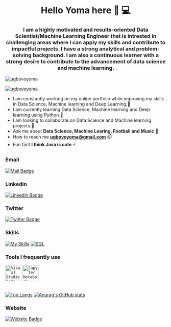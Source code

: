 <h1 align = "center"> Hello Yoma here 👋 💻 </h1>
<h3 align="center">I am a highly motivated and results-oriented Data Scientist/Machine Learning Engineer that is intrested in challenging areas where I can apply my skills and contribute to impactful projects. I have a strong analytical and problem-solving background. I am also a continuous learner with a strong desire to contribute to the advancement of data science and machine learning.</h3>

<p align="left"> <img src="https://komarev.com/ghpvc/?username=ugbovoyoma&label=Profile%20views&color=0e75b6&style=flat" alt="ugbovoyoma" /> </p>

<p align="left"> <a href="https://twitter.com/ugbovoyoma" target="blank"><img src="https://img.shields.io/twitter/follow/ugbovoyoma?logo=twitter&style=for-the-badge" alt="ugbovoyoma" /></a> </p>


*  I am constantly working on my online portfolio while improving my skills in Data Science, Machine learning and Deep Learning.👀
*  I am currently learning Data Science, Machine learning and Deep learning using Python.🌱 
*  I am looking to collaborate on Data Science and Machine learning projects.💞️
*  Ask me about **Data Science, Machine Learing, Football and Music** 💬
*  How to reach me **ugbovoyoma@gmail.com** 📫
*  Fun fact **I think Java is cute** ⚡



<h3>Email</h3>

[![Mail Badge](https://img.shields.io/badge/Ugbovoyoma-D14836?style=for-the-badge&logo=gmail&logoColor=white
)](mailto:ugbovoyoma@gmail.com)

<h3>Linkedin</h3>

[![Linkedin Badge](https://img.shields.io/badge/Ugbovo-Yoma-0077B5?style=for-the-badge&logo=linkedin&logoColor=white)](https://www.linkedin.com/in/ugbovo-yoma-336971106)

<h3>Twitter</h3>

[![Twitter Badge](https://img.shields.io/badge/Ugbovo-Yoma-0077B5?style=for-the-badge&logo=linkedin&logoColor=white)](https://www.x.com/in/ugbovo-yoma-336971106)

<h3>Skills</h3>

[![My Skills](https://skillicons.dev/icons?i=$sql,java,r,py&theme=dark)](https://skillicons.dev)
[![SQL](https://img.shields.io/badge/SQL-Proficient-brightgreen.svg)](https://www.w3schools.com/sql/)

<h3>Tools I frequently use</h3>
<div >
	<code><img width="50" src="https://user-images.githubusercontent.com/25181517/192108891-d86b6220-e232-423a-bf5f-90903e6887c3.png" alt="Visual Studio Code" title="Visual Studio Code"/></code>
	<code><img width="50" src="https://user-images.githubusercontent.com/25181517/183914128-3fc88b4a-4ac1-40e6-9443-9a30182379b7.png" alt="Jupyter Notebook" title="Jupyter Notebook"/></code>
</div>

<br>

[![Top Langs](https://github-readme-stats.vercel.app/api/top-langs/?username=Ugbovoyoma&theme=dracula)](https://github.com/anuraghazra/github-readme-stats)   [![Anurag's GitHub stats](https://github-readme-stats.vercel.app/api?username=Ugbovoyoma&show_icons=true&theme=tokyonight)](https://github.com/anuraghazra/github-readme-stats)

<h3>Website</h3>

 [![Website Badge](https://img.shields.io/badge/Ugbovoyoma-000000?style=for-the-badge&logo=About.me&logoColor=white
)](https://Ugbovoyoma.github.io/) 


<!---
ugbovoyoma/ugbovoyoma is a ✨ special ✨ repository because its `README.md` (this file) appears on your GitHub profile.
You can click the Preview link to take a look at your changes.
--->

